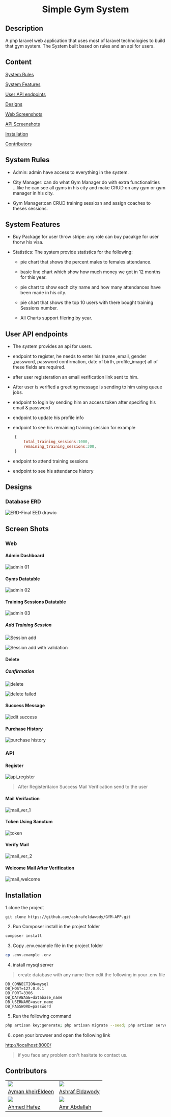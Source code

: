 <h1 align="center"> Simple Gym System </h1>

## Description

A php laravel web application that uses most  of laravel technologies to build that gym system. The System built based on rules and an api for users.

## Content

[System Rules](#system-rules)

[System Features](#system-features)

[User API endpoints](#user-api-endpoints)

[Designs](#designs)

[Web Screenshots](#web)

[API  Screenshots](#api)

[Installation](#installation)

[Contributors](#contributors)

## System Rules

- Admin: admin have access to everything in the system.

- City Manager: can do what Gym Manager do with extra functionalities ...like he can see all gyms in his city and make CRUD on any gym or gym manager in his city.

- Gym Manager:can CRUD training sessiosn and assign coaches to theses sessions.

## System Features

- Buy Package for user throw stripe: any role can buy pacakge for user thorw his visa.

- Statistics: The system provide statistics for the following:

  - pie chart that shows the percent males to females attendance.

  - basic line chart which show how much money we got in 12 months for this year.

  - pie chart to show each city name and how many attendances have been made in his city.

  - pie chart that shows the top 10 users with there bought training Sessions number.

  - All Charts support filering by year.

## User API endpoints

- The system provides an api for users.

- endpoint to register, he needs to enter his (name
,email, gender ,password, password confirmation, date of birth,
profile_image) all of these fields are required.

- after user registeration an email verification link sent to him.

- After user is verified a greeting message is sending to him using queue jobs.

- endpoint to login  by sending him an access token after specifing his email & password

- endpoint to update his profile info

- endpoint to see his remaining training session for example

```js
    {
        total_training_sessions:1000,
        remaining_training_sessions:300,
    }
```

- endpoint to attend training sessions

- endpoint to see his attendance history

## Designs

### Database ERD

![ERD-Final EED drawio](https://user-images.githubusercontent.com/72627215/158062309-5ea348aa-5a15-4cc8-966b-7cd62e535c4e.svg)

## Screen Shots

### Web

#### Admin Dashboard

![admin 01](https://user-images.githubusercontent.com/72627215/158062403-e6d07d35-0296-4578-ad6a-4ec920da7fd8.jpg)

#### Gyms Datatable

![admin 02](https://user-images.githubusercontent.com/72627215/158062424-993b95db-e370-4637-b472-47d10b0b0b0d.jpg)

#### Training Sessions Datatable

![admin 03](https://user-images.githubusercontent.com/72627215/158062445-62234159-76a1-4e25-a71e-d5e71e47f4c8.jpg)

##### Add Training Session

![Session add](https://user-images.githubusercontent.com/72627215/158062468-2ed3ef20-1121-4eab-9123-bad280c95ef1.jpg)

![Session add with validation](https://user-images.githubusercontent.com/72627215/158062457-b9ef6f7e-1b84-470d-b2b0-443e247ac3d5.jpg)

#### Delete

##### Confirmation

![delete](https://user-images.githubusercontent.com/72627215/158062480-7416a7ca-fcec-42ac-a98c-b1e85d26a31d.jpg)

![delete failed](https://user-images.githubusercontent.com/72627215/158062494-7c39ae2a-22f8-4703-bec2-65efdf9680f5.jpg)

#### Success Message

![edit success](https://user-images.githubusercontent.com/72627215/158062514-9ae1124b-c9bc-45cf-bf7f-9844a469ba76.jpg)

#### Purchase History

![purchase history](https://user-images.githubusercontent.com/72627215/158062528-87058e44-1318-4e01-98cc-4caad1ea9ad9.jpg)

### API

#### Register

![api_register](https://user-images.githubusercontent.com/72627215/158062592-cc06bad8-58bc-4e36-9112-b6a4e3ae9353.jpg)

> After Registeritaion Success Mail Verification send to the user

#### Mail Verifaction

![mail_ver_1](https://user-images.githubusercontent.com/72627215/158062637-9512beea-cba2-431e-988f-990135e6ed8f.jpg)

#### Token Using Sanctum

![token](https://user-images.githubusercontent.com/72627215/158062649-ef6ee4da-cfa3-4673-aaa9-ff601ad28c08.jpg)

#### Verify Mail

![mail_ver_2](https://user-images.githubusercontent.com/72627215/158062687-fc97e864-0ef6-4cd2-9ab0-e244866da6c3.jpg)

#### Welcome Mail After Verification

![mail_welcome](https://user-images.githubusercontent.com/72627215/158062729-745df1b2-448f-465e-b15d-e0ddff1c8975.jpg)

## Installation

1.clone the project

```git
git clone https://github.com/ashrafeldawody/GYM-APP.git
```

2. Run Composer install in the project folder

```bash
composer install
```

3. Copy .env.example file in the project folder

```bash
cp .env.example .env
```

4. install mysql server

> create database with any name then edit the following in your .env file

```env
DB_CONNECTION=mysql
DB_HOST=127.0.0.1
DB_PORT=3306
DB_DATABASE=database_name
DB_USERNAME=user_name
DB_PASSWORD=password
```

5. Run the following command

```bash
php artisan key:generate; php artisan migrate --seed; php artisan serve;
```

6. open your browser and open the following link

<http://localhost:8000/>

> if you face any problem don't hasitate to contact us.

## Contributors

<table>
  <tr>
    <td>
      <img src="https://avatars.githubusercontent.com/u/72627215?v=4"> </img>
    </td>
    <td>
      <img src="https://avatars.githubusercontent.com/u/40903913?v=4"></img>
    </td>
  </tr>
  <tr>
    <td>
      <a href="https://github.com/AymanxMohamed"> Ayman kheirEldeen </a>
    </td>
    <td>
      <a href="https://github.com/ashrafeldawody"> Ashraf Eldawody </a>
    </td>
  </tr>
   <tr>
    <td>
      <img src="https://avatars.githubusercontent.com/u/53107590?v=4"></img>
    </td>
    <td>
      <img src="https://avatars.githubusercontent.com/u/97948998?v=4"></img>
    </td>
  </tr>
  <tr>
    <td>
      <a href="https://github.com/AhmedHafez13"> Ahmed Hafez </a>
    </td>
      <td>
      <a href="https://github.com/amraabdallah"> Amr Abdallah </a>
    </td>
  </tr>
</table>
